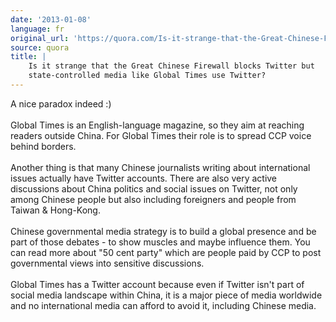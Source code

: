 ```yaml
---
date: '2013-01-08'
language: fr
original_url: 'https://quora.com/Is-it-strange-that-the-Great-Chinese-Firewall-blocks-Twitter-but-state-controlled-media-like-Global-Times-use-Twitter/answer/Clément-Renaud'
source: quora
title: |
    Is it strange that the Great Chinese Firewall blocks Twitter but
    state-controlled media like Global Times use Twitter?
---
```


A nice paradox indeed :)\
\
Global Times is an English-language magazine, so they aim at reaching
readers outside China. For Global Times their role is to spread CCP
voice behind borders.\
\
Another thing is that many Chinese journalists writing about
international issues actually have Twitter accounts. There are also very
active discussions about China politics and social issues on Twitter,
not only among Chinese people but also including foreigners and people
from Taiwan & Hong-Kong.\
\
Chinese governmental media strategy is to build a global presence and be
part of those debates - to show muscles and maybe influence them. You
can read more about \"50 cent party\" which are people paid by CCP to
post governmental views into sensitive discussions.\
\
Global Times has a Twitter account because even if Twitter isn\'t part
of social media landscape within China, it is a major piece of media
worldwide and no international media can afford to avoid it, including
Chinese media.
